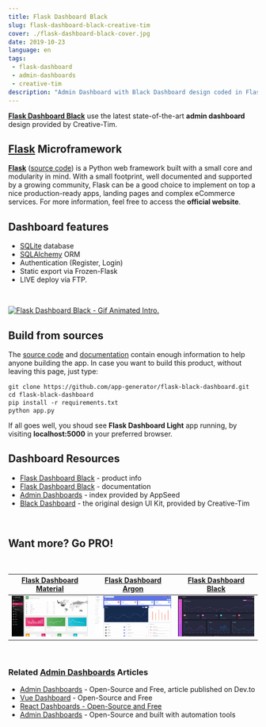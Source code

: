 ```yaml
---
title: Flask Dashboard Black
slug: flask-dashboard-black-creative-tim
cover: ./flask-dashboard-black-cover.jpg
date: 2019-10-23
language: en
tags:
 - flask-dashboard
 - admin-dashboards
 - creative-tim
description: "Admin Dashboard with Black Dashboard design coded in Flask. Flask Dashboard Black use the latest state-of-the-art design provided by Creative-Tim."
---
```


**[Flask Dashboard Black](https://appseed.us/admin-dashboards/flask-dashboard-black/)** use the latest state-of-the-art **admin dashboard** design provided by Creative-Tim.

## [Flask](https://palletsprojects.com/p/flask/) Microframework

**[Flask](https://palletsprojects.com/p/flask/)** ([source code](https://github.com/pallets/flask)) is a Python web framework built with a small core and modularity in mind. With a small footprint, well documented and supported by a growing community, Flask can be a good choice to implement on top a nice production-ready apps, landing pages and complex eCommerce services. For more information, feel free to access the **official website**.

## Dashboard features

- [SQLite](https://www.sqlite.org/index.html) database 
- [SQLAlchemy](https://flask-sqlalchemy.palletsprojects.com/en/2.x/) ORM
- Authentication (Register, Login) 
- Static export via Frozen-Flask 
- LIVE deploy via FTP.

<br />

[![Flask Dashboard Black - Gif Animated Intro.](https://raw.githubusercontent.com/app-generator/flask-black-dashboard/master/screenshots/flask-black-dashboard-intro.gif)](https://www.youtube.com/watch?v=7uY1inGzwoQ "Flask Dashboard Black")


## Build from sources

The [source code](https://github.com/app-generator/flask-black-dashboard) and [documentation](https://docs.appseed.us/admin-dashboards/flask-dashboard-black/) contain enough information to help anyone building the app. 
In case you want to build this product, without leaving this page, just type: 

```
git clone https://github.com/app-generator/flask-black-dashboard.git 
cd flask-black-dashboard 
pip install -r requirements.txt 
python app.py
```

If all goes well, you shoud see **Flask Dashboard Light** app running, by visiting **localhost:5000** in your preferred browser. 

## Dashboard Resources

- [Flask Dashboard Black](https://appseed.us/admin-dashboards/flask-dashboard-black/) - product info
- [Flask Dashboard Black](https://docs.appseed.us/admin-dashboards/flask-dashboard-black/) - documentation
- [Admin Dashboards](https://appseed.us/admin-dashboards/) - index provided by AppSeed
- [Black Dashboard](https://www.creative-tim.com/product/black-dashboard/) - the original design UI Kit, provided by Creative-Tim   

<br />

## Want more? Go PRO!

<br />

| [Flask Dashboard Material](https://appseed.us/admin-dashboards/flask-dashboard-material-pro) | [Flask Dashboard Argon](https://appseed.us/admin-dashboards/flask-dashboard-argon-pro) | [Flask Dashboard Black](https://appseed.us/admin-dashboards/flask-dashboard-black-pro) |
| --- | --- | --- |
| [![Flask Dashboard Material PRO](https://raw.githubusercontent.com/app-generator/static/master/products/flask-dashboard-material-pro-intro.gif)](https://appseed.us/admin-dashboards/flask-dashboard-material-pro)  | [![Flask Dashboard Argon PRO](https://raw.githubusercontent.com/app-generator/static/master/products/flask-dashboard-argon-pro-intro.gif)](https://appseed.us/admin-dashboards/flask-dashboard-argon-pro) | [![Flask Dashboard Black PRO](https://raw.githubusercontent.com/app-generator/static/master/products/flask-dashboard-black-pro-intro.gif)](https://appseed.us/admin-dashboards/flask-dashboard-black-pro)

<br />

### Related [Admin Dashboards](https://appseed.us/admin-dashboards/) Articles

- [Admin Dashboards](https://dev.to/sm0ke/admin-dashboards-open-source-and-free-4aep) - Open-Source and Free, article published on Dev.to
- [Vue Dashboard](https://dev.to/sm0ke/vue-dashboard-open-source-apps-1gd1) - Open-Source and Free
- [React Dashboards - Open-Source and Free](https://dev.to/sm0ke/react-dashboards-open-source-apps-1c7j)
- [Admin Dashboards](https://blog.appseed.us/admin-dashboards-open-source-built-with-automation-tools/) - Open-Source and built with automation tools



